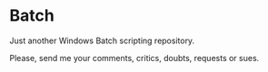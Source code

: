# Batch
Just another Windows Batch scripting repository.

Please, send me your comments, critics, doubts, requests or sues.
